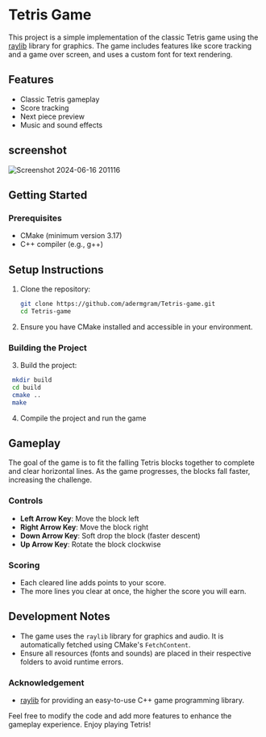 # Tetris Game

This project is a simple implementation of the classic Tetris game using the [raylib](https://www.raylib.com/) library for graphics. The game includes features like score tracking and a game over screen, and uses a custom font for text rendering.

## Features

- Classic Tetris gameplay
- Score tracking
- Next piece preview
- Music and sound effects


## screenshot
![Screenshot 2024-06-16 201116](https://github.com/adermgram/Tetris-game/assets/123532318/f452c956-16dd-4e3c-89af-f2240ea1ca92)


## Getting Started

### Prerequisites
- CMake (minimum version 3.17)
- C++ compiler (e.g., g++)

## Setup Instructions
1. Clone the repository:
   ```bash
   git clone https://github.com/adermgram/Tetris-game.git
   cd Tetris-game
   
2. Ensure you have CMake installed and accessible in your environment.

### Building the Project

3. Build the project:
  ```bash
   mkdir build
   cd build
   cmake ..
   make
   ```

4. Compile the project and run the game

## Gameplay

The goal of the game is to fit the falling Tetris blocks together to complete and clear horizontal lines. As the game progresses, the blocks fall faster, increasing the challenge. 

### Controls

- **Left Arrow Key**: Move the block left
- **Right Arrow Key**: Move the block right
- **Down Arrow Key**: Soft drop the block (faster descent)
- **Up Arrow Key**: Rotate the block clockwise

### Scoring

- Each cleared line adds points to your score.
- The more lines you clear at once, the higher the score you will earn. 

## Development Notes

- The game uses the `raylib` library for graphics and audio. It is automatically fetched using CMake's `FetchContent`.
- Ensure all resources (fonts and sounds) are placed in their respective folders to avoid runtime errors.



### Acknowledgement
 - [raylib](https://www.raylib.com/) for providing an easy-to-use C++ game programming library.

Feel free to modify the code and add more features to enhance the gameplay experience. Enjoy playing Tetris!
